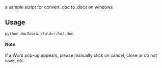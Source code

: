 
a sample script for convert .doc to .docx on windows

## Usage


```
python doc2docx /folder/to/.doc
```

#### Note

if a Word pop-up appears, please manually click on cancel, close or do not save, etc.
